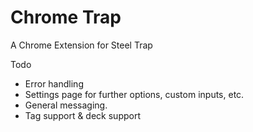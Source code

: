 Chrome Trap
===============

A Chrome Extension for Steel Trap

Todo

* Error handling
* Settings page for further options, custom inputs, etc.
* General messaging. 
* Tag support & deck support
